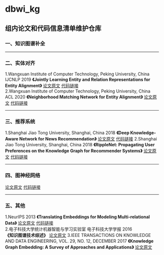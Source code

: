 # dbwi_kg
## 组内论文和代码信息清单维护仓库
### 一、知识图谱补全 
*** 
### 二、实体对齐
1.Wangxuan Institute of Computer Technology, Peking University, China IJCNLP 2019
**《Jointly Learning Entity and Relation Representations for Entity Alignment》**
[论文原文](https://www.paperswithcode.com/paper/jointly-learning-entity-and-relation)
[代码链接](https://www.paperswithcode.com/paper/jointly-learning-entity-and-relation)  
2.Wangxuan Institute of Computer Technology, Peking University, China ACL 2020
**《Neighborhood Matching Network for Entity Alignment》**
[论文原文](https://arxiv.org/pdf/2005.05607v1.pdf)
[代码链接](https://www.paperswithcode.com/paper/neighborhood-matching-network-for-entity)  

*** 
### 三、推荐系统
1.Shanghai Jiao Tong University, Shanghai, China 2018
**《Deep Knowledge-Aware Network for News Recommendation》**
[论文原文](https://arxiv.org/pdf/1801.08284v2.pdf)
[代码链接](https://www.paperswithcode.com/paper/dkn-deep-knowledge-aware-network-for-news) 
2.Shanghai Jiao Tong University, Shanghai, China 2018
**《RippleNet: Propagating User Preferences on the Knowledge Graph for Recommender Systems》**
[论文原文](https://arxiv.org/pdf/1803.03467v4.pdf)
[代码链接](https://www.paperswithcode.com/paper/ripplenet-propagating-user-preferences-on-the) 
*** 
### 四、图神经网络
[论文原文](http://gitcafe.com)
[代码链接](http://gitcafe.com)
*** 
### 五、其他
1.NeurIPS 2013
**《Translating Embeddings for Modeling Multi-relational Data》**
[论文原文](https://www.paperswithcode.com/paper/translating-embeddings-for-modeling-multi)
[代码链接](https://www.paperswithcode.com/paper/translating-embeddings-for-modeling-multi)  
2.电子科技大学统计机器智能与学习实验室 电子科技大学学报  2016  
**《知识图谱技术综述》**
[论文原文](https://kns.cnki.net/KCMS/detail/detail.aspx?dbname=cjfd2016&filename=dkdx201604012&dbcode=cjfq)
3.IEEE TRANSACTIONS ON KNOWLEDGE AND DATA ENGINEERING, VOL. 29, NO. 12, DECEMBER 2017
**《Knowledge Graph Embedding: A Survey of Approaches and Applications》**
[论文原文](https://ieeexplore.ieee.org/document/8047276)

 
